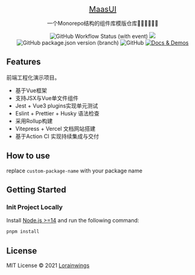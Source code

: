 <br>
<p align="center">
<a href="https://maasui-v2.vercel.app/" target="_blank" style="font-size:20px">
<!-- <img src="https://sli.dev/logo-title.png" alt="Slidev" height="250" width="250"/> -->
MaasUI
</a>
</p>

<p align="center">
一个Monorepo结构的组件库模版仓库🧑‍💻👩‍💻👨‍💻
</p>

<p align="center">
<a target="__blank"><img alt="GitHub Workflow Status (with event)" src="https://img.shields.io/github/actions/workflow/status/lorainwings/maasui-v2/main.yaml?branch=master&event=push"></a>
<a href="https://codecov.io/gh/lorainwings/maasui-v2" >
 <img src="https://codecov.io/gh/lorainwings/maasui-v2/branch/master/graph/badge.svg?token=QA0PJCG89X"/>
 </a>
<a target="__blank"><img alt="GitHub package.json version (branch)" src="https://img.shields.io/github/package-json/v/lorainwings/maasui-v2/master"></a>
<a target="__blank"><img alt="GitHub" src="https://img.shields.io/github/license/lorainwings/maasui-v2"></a>
<a href="https://maasui-v2.vercel.app/" target="__blank"><img src="https://img.shields.io/static/v1?label=&message=docs%20%26%20demos&color=45b8cd" alt="Docs & Demos"></a>
<br>
</p>

## Features

前端工程化演示项目。

- 基于Vue框架
- 支持JSX与Vue单文件组件
- Jest + Vue3 plugins实现单元测试
- Eslint + Prettier + Husky 语法检查
- 采用Rollup构建
- Vitepress + Vercel 文档网站搭建
- 基于Action CI 实现持续集成与交付

## How to use

replace ```custom-package-name``` with your package name

## Getting Started

### Init Project Locally

Install [Node.js >=14](https://nodejs.org/) and run the following command:

```bash
pnpm install
```

## License

MIT License © 2021 [Lorainwings](https://github.com/lorainwings)
